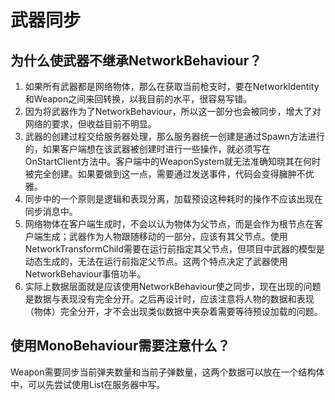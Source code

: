 # 武器同步

## 为什么使武器不继承NetworkBehaviour？

1. 如果所有武器都是网络物体，那么在获取当前枪支时，要在NetworkIdentity和Weapon之间来回转换，以我目前的水平，很容易写错。
2. 因为将武器作为了NetworkBehaviour，所以这一部分也会被同步，增大了对网络的要求，但收益目前不明显。
3. 武器的创建过程交给服务器处理，那么服务器统一创建是通过Spawn方法进行的，如果客户端想在该武器被创建时进行一些操作，就必须写在OnStartClient方法中。客户端中的WeaponSystem就无法准确知晓其在何时被完全创建。如果要做到这一点，需要通过发送事件，代码会变得臃肿不优雅。
4. 同步中的一个原则是逻辑和表现分离，加载预设这种耗时的操作不应该出现在同步消息中。
5. 网络物体在客户端生成时，不会以认为物体为父节点，而是会作为根节点在客户端生成；武器作为人物跟随移动的一部分，应该有其父节点。使用NetworkTransformChild需要在运行前指定其父节点，但项目中武器的模型是动态生成的，无法在运行前指定父节点。这两个特点决定了武器使用NetworkBehaviour事倍功半。
6. 实际上数据层面就是应该使用NetworkBehaviour使之同步，现在出现的问题是数据与表现没有完全分开。之后再设计时，应该注意将人物的数据和表现（物体）完全分开，才不会出现类似数据中夹杂着需要等待预设加载的问题。

## 使用MonoBehaviour需要注意什么？

Weapon需要同步当前弹夹数量和当前子弹数量，这两个数据可以放在一个结构体中，可以先尝试使用List在服务器中写。
